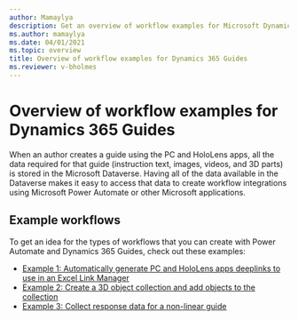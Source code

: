 ```yaml
---
author: Mamaylya
description: Get an overview of workflow examples for Microsoft Dynamics 365 Guides
ms.author: mamaylya
ms.date: 04/01/2021
ms.topic: overview
title: Overview of workflow examples for Dynamics 365 Guides
ms.reviewer: v-bholmes
---
```


# Overview of workflow examples for Dynamics 365 Guides

When an author creates a guide using the PC and HoloLens apps, all the data required for that guide (instruction text, images, videos, and 3D parts) is stored in the Microsoft Dataverse. Having all of the data available in the Dataverse makes it easy to access that data to create workflow integrations using Microsoft Power Automate or other Microsoft applications.
 
## Example workflows

To get an idea for the types of workflows that you can create with Power Automate and Dynamics 365 Guides, check out these examples:

- [Example 1: Automatically generate PC and HoloLens apps deeplinks to use in an Excel Link Manager](workflow-example-1.md)
- [Example 2: Create a 3D object collection and add objects to the collection](workflow-example-2.md)
- [Example 3: Collect response data for a non-linear guide](workflow-example-3.md)
